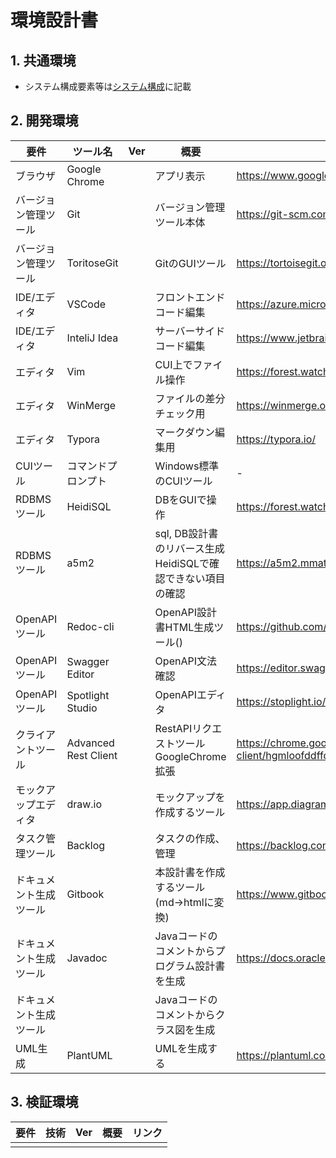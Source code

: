 # 環境設計書

## 1. 共通環境

+ システム構成要素等は[システム構成](../1_rd/1.2.SystemConfiguration.md)に記載

## 2. 開発環境

| 要件                   | ツール名             | Ver  | 概要                                                         | リンク                                                       |
| ---------------------- | -------------------- | ---- | ------------------------------------------------------------ | ------------------------------------------------------------ |
| ブラウザ               | Google Chrome        |      | アプリ表示                                                   | https://www.google.com/intl/ja_jp/chrome/                    |
| バージョン管理ツール   | Git                  |      | バージョン管理ツール本体                                     | https://git-scm.com/                                         |
| バージョン管理ツール   | ToritoseGit          |      | GitのGUIツール                                               | https://tortoisegit.org/                                     |
| IDE/エディタ           | VSCode               |      | フロントエンドコード編集                                     | https://azure.microsoft.com/ja-jp/products/visual-studio-code/ |
| IDE/エディタ           | InteliJ Idea         |      | サーバーサイドコード編集                                     | https://www.jetbrains.com/ja-jp/idea/                        |
| エディタ               | Vim                  |      | CUI上でファイル操作                                          | https://forest.watch.impress.co.jp/library/software/vim/     |
| エディタ               | WinMerge             |      | ファイルの差分チェック用                                     | https://winmerge.org/?lang=ja                                |
| エディタ               | Typora               |      | マークダウン編集用                                           | https://typora.io/                                           |
| CUIツール              | コマンドプロンプト   |      | Windows標準のCUIツール                                       | -                                                            |
| RDBMSツール            | HeidiSQL             |      | DBをGUIで操作                                                | https://forest.watch.impress.co.jp/library/software/heidisql/ |
| RDBMSツール            | a5m2                 |      | sql, DB設計書のリバース生成<br>HeidiSQLで確認できない項目の確認 | https://a5m2.mmatsubara.com/                                 |
| OpenAPIツール          | Redoc-cli            |      | OpenAPI設計書HTML生成ツール()                                | https://github.com/Redocly/redoc/blob/master/cli/README.md   |
| OpenAPIツール          | Swagger Editor       |      | OpenAPI文法確認                                              | https://editor.swagger.io/                                   |
| OpenAPIツール          | Spotlight Studio     |      | OpenAPIエディタ                                              | https://stoplight.io/studio/                                 |
| クライアントツール     | Advanced Rest Client |      | RestAPIリクエストツール<br>GoogleChrome拡張                  | https://chrome.google.com/webstore/detail/advanced-rest-client/hgmloofddffdnphfgcellkdfbfbjeloo/details?hl=ja-JP |
| モックアップエディタ   | draw.io              |      | モックアップを作成するツール                                 | https://app.diagrams.net/                                    |
| タスク管理ツール       | Backlog              |      | タスクの作成、管理                                           | https://backlog.com/ja/                                      |
| ドキュメント生成ツール | Gitbook              |      | 本設計書を作成するツール(md->htmlに変換)                     | https://www.gitbook.com/                                     |
| ドキュメント生成ツール | Javadoc              |      | Javaコードのコメントからプログラム設計書を生成               | https://docs.oracle.com/javase/jp/8/docs/technotes/tools/windows/javadoc.html |
| ドキュメント生成ツール |                      |      | Javaコードのコメントからクラス図を生成                       |                                                              |
| UML生成                | PlantUML             |      | UMLを生成する                                                | https://plantuml.com/ja/                                     |

## 3. 検証環境

| 要件 | 技術 | Ver | 概要 | リンク |
| ---- | -------- | -------------- | -------------- | -------------- |
|               |                  |                                                              |                                                              |                                                              ||